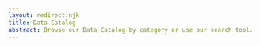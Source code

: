 ```yaml
---
layout: redirect.njk
title: Data Catalog
abstract: Browse our Data Catalog by category or use our search tool.
---
```

